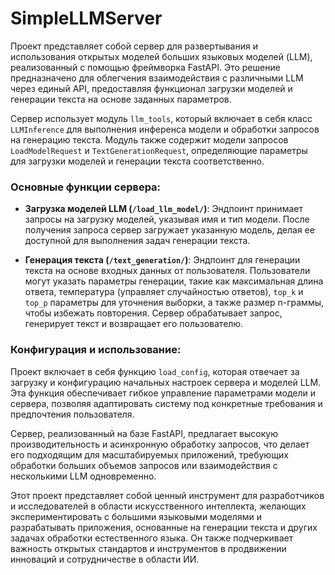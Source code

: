 # SimpleLLMServer

Проект представляет собой сервер для развертывания и использования открытых моделей больших языковых моделей (LLM), реализованный с помощью фреймворка FastAPI. Это решение предназначено для облегчения взаимодействия с различными LLM через единый API, предоставляя функционал загрузки моделей и генерации текста на основе заданных параметров.

Сервер использует модуль `llm_tools`, который включает в себя класс `LLMInference` для выполнения инференса модели и обработки запросов на генерацию текста. Модуль также содержит модели запросов `LoadModelRequest` и `TextGenerationRequest`, определяющие параметры для загрузки моделей и генерации текста соответственно.

### Основные функции сервера:

- **Загрузка моделей LLM (`/load_llm_model/`)**: Эндпоинт принимает запросы на загрузку моделей, указывая имя и тип модели. После получения запроса сервер загружает указанную модель, делая ее доступной для выполнения задач генерации текста.

- **Генерация текста (`/text_generation/`)**: Эндпоинт для генерации текста на основе входных данных от пользователя. Пользователи могут указать параметры генерации, такие как максимальная длина ответа, температура (управляет случайностью ответов), `top_k` и `top_p` параметры для уточнения выборки, а также размер n-граммы, чтобы избежать повторения. Сервер обрабатывает запрос, генерирует текст и возвращает его пользователю.

### Конфигурация и использование:

Проект включает в себя функцию `load_config`, которая отвечает за загрузку и конфигурацию начальных настроек сервера и моделей LLM. Эта функция обеспечивает гибкое управление параметрами модели и сервера, позволяя адаптировать систему под конкретные требования и предпочтения пользователя.

Сервер, реализованный на базе FastAPI, предлагает высокую производительность и асинхронную обработку запросов, что делает его подходящим для масштабируемых приложений, требующих обработки больших объемов запросов или взаимодействия с несколькими LLM одновременно.

Этот проект представляет собой ценный инструмент для разработчиков и исследователей в области искусственного интеллекта, желающих экспериментировать с большими языковыми моделями и разрабатывать приложения, основанные на генерации текста и других задачах обработки естественного языка. Он также подчеркивает важность открытых стандартов и инструментов в продвижении инноваций и сотрудничестве в области ИИ.
